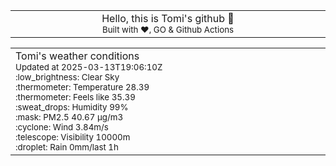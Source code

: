 
<div align="center">
<table>
<tbody>
<td align="center">
<img width="2000" height="0"><br>
Hello, this is Tomi's github 👋<br>
<sup>Built with ❤️, GO & Github Actions</sup><br>
<img width="2000" height="0">
</td>
</tbody>
</table>
</div>
<table>
<tbody>
<td align="left">
<img width="2000" height="0"><br>
Tomi's weather conditions<br>
<sup>Updated at 2025-03-13T19:06:10Z</sup><br>
<sup>:low_brightness: Clear Sky</sup><br>
<sup>:thermometer: Temperature 28.39 </sup><br>
<sup>:thermometer: Feels like 35.39</sup><br>
<sup>:sweat_drops: Humidity 99%</sup><br>
<sup>:mask: PM2.5 40.67 μg/m3</sup><br>
<sup>:cyclone: Wind 3.84m/s </sup><br>
<sup>:telescope: Visibility 10000m </sup><br>
<sup>:droplet: Rain 0mm/last 1h </sup><br>
<img width="2000" height="0">
</td>
<td align="left">
<img width="2000" height="0"><br>
<br>
<img width="2000" height="0">
</td>
</tbody>
</table>
</div>
    